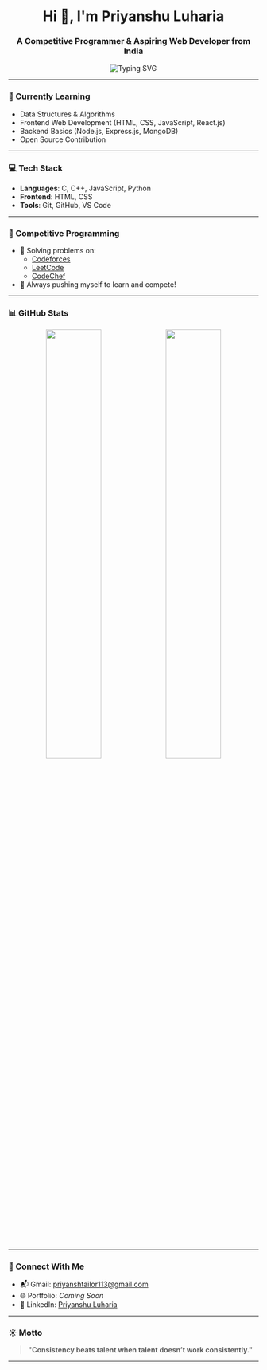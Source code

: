 <h1 align="center">Hi 👋, I'm Priyanshu Luharia</h1>
<h3 align="center">A Competitive Programmer & Aspiring Web Developer from India</h3>

<p align="center">
  <img src="https://readme-typing-svg.demolab.com?font=Fira+Code&duration=2000&pause=1000&color=F7F7F7&center=true&vCenter=true&width=435&lines=Competitive+Programming+Enthusiast;Learning+Web+Development;Open+Source+Contributor" alt="Typing SVG" />
</p>

---

### 🧠 Currently Learning
- Data Structures & Algorithms 
- Frontend Web Development (HTML, CSS, JavaScript, React.js)
- Backend Basics (Node.js, Express.js, MongoDB)
- Open Source Contribution

---

### 💻 Tech Stack
- **Languages**: C, C++, JavaScript, Python  
- **Frontend**: HTML, CSS  
- **Tools**: Git, GitHub, VS Code  

---

### 🚀 Competitive Programming
- 🌟 Solving problems on:
  - [Codeforces](https://codeforces.com/profile/Priyansh07)
  - [LeetCode](https://leetcode.com/PriyanshuLuharia/)
  - [CodeChef](https://www.codechef.com/users/priyanshti113)
- 💪 Always pushing myself to learn and compete!

---

### 📊 GitHub Stats
<p align="center">
  <img src="https://github-readme-stats.vercel.app/api?username=Priyanshtailor07&show_icons=true&theme=radical" width="47%" />
  <img src="https://github-readme-streak-stats.herokuapp.com/?user=Priyanshtailor07&theme=radical" width="47%" />
</p>

---

### 🔗 Connect With Me
- 📬 Gmail: priyanshtailor113@gmail.com
- 🌐 Portfolio: *Coming Soon*
- 💼 LinkedIn: [Priyanshu Luharia](https://www.linkedin.com/in/priyanshu-luharia-106438283/)

---

### ☀️ Motto
> **"Consistency beats talent when talent doesn’t work consistently."**

---
